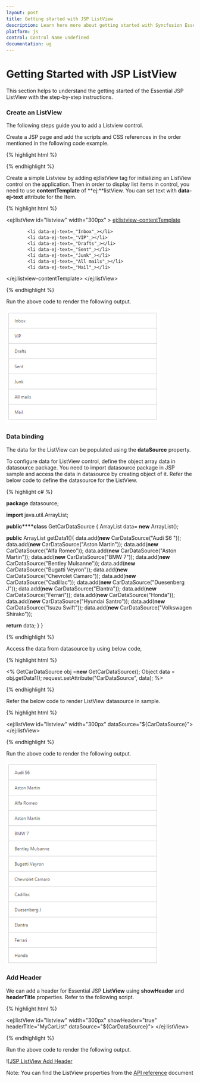 ```yaml
---
layout: post
title: Getting started with JSP ListView
description: Learn here more about getting started with Syncfusion Essential JSP ListView control, its elements, and more.
platform: js
control: Control Name undefined
documentation: ug
---
```


# Getting Started with JSP ListView

This section helps to understand the getting started of the Essential JSP ListView with the step-by-step instructions.

### Create an ListView 

The following steps guide you to add a Listview control.

Create a JSP page and add the scripts and CSS references in the order mentioned in the following code example.

{% highlight html %}


<html>
<head>
<meta name="viewport"
content="width=device-width, initial-scale=1.0 user-scalable=no" />
<meta name="author" content="Syncfusion" />
<title>Essential JSP - ListView</title>
<link rel="shortcut icon" href="Content/images/favicon.ico" />
<link href="//cdn.syncfusion.com//{{site.releaseversion}}/js/web/material/ej.web.all.min.css"
rel="stylesheet" />
<script src="https://code.jquery.com/jquery-3.1.1.min.js" type="text/javascript"> </script>    
<script type="text/javascript" src="//cdn.syncfusion.com/js/assets/external/jsrender.min.js"></script>
<script type="text/javascript" src="//cdn.syncfusion.com//{{site.releaseversion}}/js/web/ej.web.all.min.js"></script>
</head>
<body>

</body>
</html>


{% endhighlight %}





Create a simple Listview by adding ej:listView tag for initializing an ListView control on the application. Then in order to display list items in control, you need to use **contentTemplate** of **ej:**listView. You can set text with **data-ej-text** attribute for the Item.

{% highlight html %}


<ej:listView id="listview" width="300px" > 
<ej:listview-contentTemplate>

            <li data-ej-text=_"Inbox"_></li>
            <li data-ej-text=_"VIP"_></li>
            <li data-ej-text=_"Drafts"_></li>
            <li data-ej-text=_"Sent"_></li>
            <li data-ej-text=_"Junk"_></li>
            <li data-ej-text=_"All mails"_></li>
            <li data-ej-text=_"Mail"_></li>

</ej:listview-contentTemplate>
</ej:listView>


{% endhighlight %}


Run the above code to render the following output.



![JSP ListView Createan Getting Started](gettingstarted_images\createanlistview_img1.png)


### Data binding



The data for the ListView can be populated using the **dataSource** property.

To configure data for ListView control, define the object array data in datasource package. You need to import datasource package in JSP sample and access the data in datasource by creating object of it. Refer the below code to define the datasource for the ListView.



{% highlight c# %}

**package** datasource;

**import** java.util.ArrayList;

**public****class** GetCarDataSource {
	ArrayList<CarDataSource> data= **new** ArrayList<CarDataSource>();

**public** ArrayList<CarDataSource> getData1(){
data.add(**new** CarDataSource("Audi S6 "));
data.add(**new** CarDataSource("Aston Martin"));
            data.add(**new** CarDataSource("Alfa Romeo"));
            data.add(**new** CarDataSource("Aston Martin"));
data.add(**new** CarDataSource("BMW 7"));
data.add(**new** CarDataSource("Bentley Mulsanne"));
data.add(**new** CarDataSource("Bugatti Veyron"));
data.add(**new** CarDataSource("Chevrolet Camaro"));
data.add(**new** CarDataSource("Cadillac"));
data.add(**new** CarDataSource("Duesenberg J"));
data.add(**new** CarDataSource("Elantra"));
data.add(**new** CarDataSource("Ferrari"));
data.add(**new** CarDataSource("Honda"));
data.add(**new** CarDataSource("Hyundai Santro"));
data.add(**new** CarDataSource("Isuzu Swift"));
data.add(**new** CarDataSource("Volkswagen Shirako"));

**return** data;
}
}


{% endhighlight %}



Access the data from datasource by using below code,

{% highlight html %}

<%
    GetCarDataSource obj =**new** GetCarDataSource();
    Object data = obj.getData1();
    request.setAttribute("CarDataSource", data);
   %>


{% endhighlight %}



Refer the below code to render ListView datasource in sample.

{% highlight html %}


<ej:listView id="listview" width="300px" dataSource="${CarDataSource}"> </ej:listView>



{% endhighlight %}



Run the above code to render the following output.



![JSP ListView Data Binding](gettingstarted_images\databinding_img1.png)


### Add Header

We can add a header for Essential JSP **ListView** using **showHeader** and **headerTitle** properties. Refer to the following script.

{% highlight html %}


<ej:listView id="listview" width="300px" showHeader="true" headerTitle="MyCarList" dataSource="${CarDataSource}"> </ej:listView>



{% endhighlight %}



Run the above code to render the following output.



![[JSP ListView Add Header](gettingstarted_images\addheader_img1.png)

Note: You can find the ListView properties from the [API reference](https://help.syncfusion.com/api/js/ejlistview) document 





